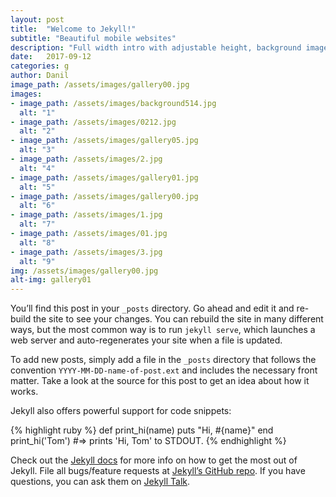 ```yaml
---
layout: post
title:  "Welcome to Jekyll!"
subtitle: "Beautiful mobile websites"
description: "Full width intro with adjustable height, background image and a color overlay. Click any text to edit or style it."
date:   2017-09-12
categories: g
author: Danil
image_path: /assets/images/gallery00.jpg
images:
- image_path: /assets/images/background514.jpg
  alt: "1"
- image_path: /assets/images/0212.jpg
  alt: "2"
- image_path: /assets/images/gallery05.jpg
  alt: "3"
- image_path: /assets/images/2.jpg
  alt: "4"
- image_path: /assets/images/gallery01.jpg
  alt: "5"
- image_path: /assets/images/gallery00.jpg
  alt: "6"
- image_path: /assets/images/1.jpg
  alt: "7"
- image_path: /assets/images/01.jpg
  alt: "8"
- image_path: /assets/images/3.jpg
  alt: "9"
img: /assets/images/gallery00.jpg
alt-img: gallery01
---
```


You’ll find this post in your `_posts` directory. Go ahead and edit it and re-build the site to see your changes. You can rebuild the site in many different ways, but the most common way is to run `jekyll serve`, which launches a web server and auto-regenerates your site when a file is updated.

To add new posts, simply add a file in the `_posts` directory that follows the convention `YYYY-MM-DD-name-of-post.ext` and includes the necessary front matter. Take a look at the source for this post to get an idea about how it works.

Jekyll also offers powerful support for code snippets:

{% highlight ruby %}
def print_hi(name)
  puts "Hi, #{name}"
end
print_hi('Tom')
#=> prints 'Hi, Tom' to STDOUT.
{% endhighlight %}

Check out the [Jekyll docs][jekyll-docs] for more info on how to get the most out of Jekyll. File all bugs/feature requests at [Jekyll’s GitHub repo][jekyll-gh]. If you have questions, you can ask them on [Jekyll Talk][jekyll-talk].

[jekyll-docs]: https://jekyllrb.com/docs/home
[jekyll-gh]:   https://github.com/jekyll/jekyll
[jekyll-talk]: https://talk.jekyllrb.com/